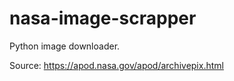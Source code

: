 # nasa-image-scrapper

Python image downloader.

Source: https://apod.nasa.gov/apod/archivepix.html
